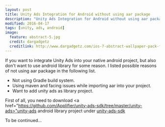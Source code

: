```yaml
---
layout: post
title: Unity Ads Integration for Android without using aar package
description: "Unity Ads Integration for Android without using aar package"
modified: 2016-04-17
tags: [unity, ads, android]
image:
  feature: abstract-5.jpg
  credit: dargadgetz
  creditlink: http://www.dargadgetz.com/ios-7-abstract-wallpaper-pack-for-iphone-5-and-ipod-touch-retina/
---
```


If you want to integrate Unity Ads into your native android project, but also don't want to use android library for some reason. I listed possible reasons of not using aar package in the following list.

- Not using Gradle build system.
- Using maven and facing issues while importing aar into your project.
- Want to add unity ads as library project.

First of all, you need to download <a href="https://github.com/Applifier/unity-ads-sdk/tree/master/unity-ads>"unity-ads</a> android library project under <a href="https://github.com/Applifier/unity-ads-sdk/tree/master/">unity-ads-sdk</a>

To be continued...